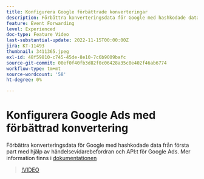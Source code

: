 ```yaml
---
title: Konfigurera Google förbättrade konverteringar
description: Förbättra konverteringsdata för Google med hashkodade data från första part med hjälp av händelsevidarebefordran och API:t för Google Ads.
feature: Event Forwarding
level: Experienced
doc-type: Feature Video
last-substantial-update: 2022-11-15T00:00:00Z
jira: KT-11493
thumbnail: 3411365.jpeg
exl-id: 48f59810-c745-45de-8e10-7c6b9009bafc
source-git-commit: 00ef0f40fb3d82f0c06428a35c0e402f46ab6774
workflow-type: tm+mt
source-wordcount: '58'
ht-degree: 0%

---
```


# Konfigurera Google Ads med förbättrad konvertering

Förbättra konverteringsdata för Google med hashkodade data från första part med hjälp av händelsevidarebefordran och API:t för Google Ads. Mer information finns i [dokumentationen](https://experienceleague.adobe.com/docs/experience-platform/tags/extensions/adobe/google-ads-enhanced-conversions/overview.html)

>[!VIDEO](https://video.tv.adobe.com/v/3411365/?learn=on)
